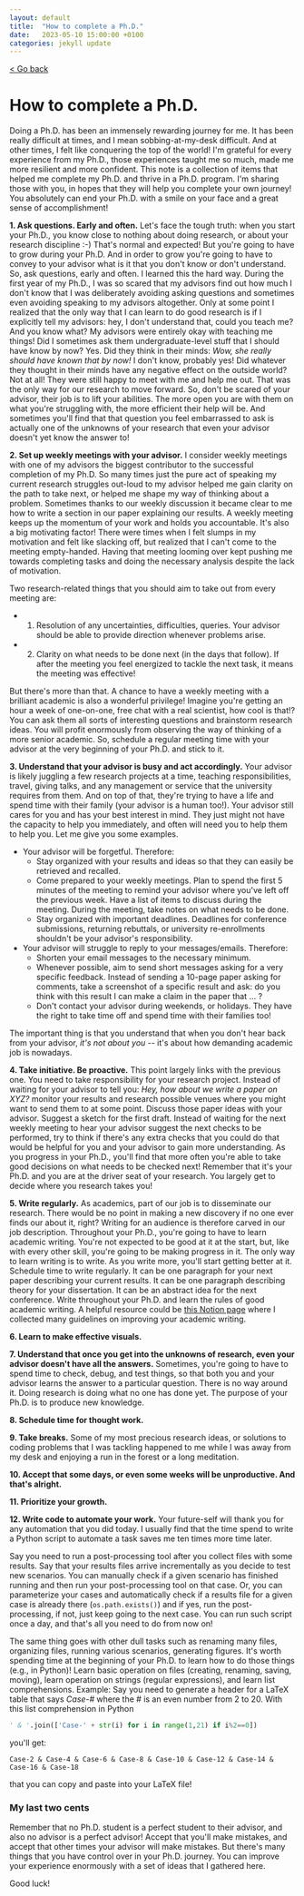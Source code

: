 ```yaml
---
layout: default
title:  "How to complete a Ph.D."
date:   2023-05-10 15:00:00 +0100
categories: jekyll update
---
```


<p>
   <a href="/kamilazdybal.github.io/#blog">
      < Go back
  </a>
</p>

# How to complete a Ph.D.

Doing a Ph.D. has been an immensely rewarding journey for me. It has been really difficult at times, and I mean sobbing-at-my-desk difficult. And at other times, I felt like conquering the top of the world! I'm grateful for every experience from my Ph.D., those experiences taught me so much, made me more resilient and more confident. This note is a collection of items that helped me complete my Ph.D. and thrive in a Ph.D. program.
I'm sharing those with you, in hopes that they will help you complete your own journey! You absolutely can end your Ph.D. with a smile on your face and a great sense of accomplishment!

**1. Ask questions. Early and often.** Let's face the tough truth: when you start your Ph.D., you know close to nothing about doing research, or about your research discipline :-) That's normal and expected! But you're going to have to grow during your Ph.D. And in order to grow you're going to have to convey to your advisor what is it that you don't know or don't understand. So, ask questions, early and often. I learned this the hard way. During the first year of my Ph.D., I was so scared that my advisors find out how much I don't know that I was deliberately avoiding asking questions and sometimes even avoiding speaking to my advisors altogether. Only at some point I realized that the only way that I can learn to do good research is if I explicitly tell my advisors: hey, I don't understand that, could you teach me? And you know what? My advisors were entirely okay with teaching me things! Did I sometimes ask them undergraduate-level stuff that I should have know by now? Yes. Did they think in their minds: *Wow, she really should have known that by now!* I don't know, probably yes! Did whatever they thought in their minds have any negative effect on the outside world? Not at all! They were still happy to meet with me and help me out. That was the only way for our research to move forward. So, don't be scared of your advisor, their job is to lift your abilities. The more open you are with them on what you're struggling with, the more efficient their help will be. And sometimes you'll find that that question you feel embarrassed to ask is actually one of the unknowns of your research that even your advisor doesn't yet know the answer to!

**2. Set up weekly meetings with your advisor.** I consider weekly meetings with one of my advisors the biggest contributor to the successful completion of my Ph.D. So many times just the pure act of speaking my current research struggles out-loud to my advisor helped me gain clarity on the path to take next, or helped me shape my way of thinking about a problem. Sometimes thanks to our weekly discussion it became clear to me how to write a section in our paper explaining our results. A weekly meeting keeps up the momentum of your work and holds you accountable. It's also a big motivating factor! There were times when I felt slumps in my motivation and felt like slacking off, but realized that I can't come to the meeting empty-handed. Having that meeting looming over kept pushing me towards completing tasks and doing the necessary analysis despite the lack of motivation.

Two research-related things that you should aim to take out from every meeting are:
- 1. Resolution of any uncertainties, difficulties, queries. Your advisor should be able to provide direction whenever problems arise.
- 2. Clarity on what needs to be done next (in the days that follow). If after the meeting you feel energized to tackle the next task, it means the meeting was effective!

But there's more than that. A chance to have a weekly meeting with a brilliant academic is also a wonderful privilege! Imagine you're getting an hour a week of one-on-one, free chat with a real scientist, how cool is that!? You can ask them all sorts of interesting questions and brainstorm research ideas. You will profit enormously from observing the way of thinking of a more senior academic. So, schedule a regular meeting time with your advisor at the very beginning of your Ph.D. and stick to it.

**3. Understand that your advisor is busy and act accordingly.** Your advisor is likely juggling a few research projects at a time, teaching responsibilities, travel, giving talks, and any management or service that the university requires from them. And on top of that, they're trying to have a life and spend time with their family (your advisor is a human too!). Your advisor still cares for you and has your best interest in mind. They just might not have the capacity to help you immediately, and often will need you to help them to help you. Let me give you some examples.

- Your advisor will be forgetful. Therefore:
    - Stay organized with your results and ideas so that they can easily be retrieved and recalled.
    - Come prepared to your weekly meetings. Plan to spend the first 5 minutes of the meeting to remind your advisor where you've left off the previous week. Have a list of items to discuss during the meeting. During the meeting, take notes on what needs to be done.
    - Stay organized with important deadlines. Deadlines for conference submissions, returning rebuttals, or university re-enrollments shouldn't be your advisor's responsibility.
- Your advisor will struggle to reply to your messages/emails. Therefore:
    - Shorten your email messages to the necessary minimum.
    - Whenever possible, aim to send short messages asking for a very specific feedback. Instead of sending a 10-page paper asking for comments, take a screenshot of a specific result and ask: do you think with this result I can make a claim in the paper that ... ?
    - Don't contact your advisor during weekends, or holidays. They have the right to take time off and spend time with their families too!

The important thing is that you understand that when you don't hear back from your advisor, *it's not about you* -- it's about how demanding academic job is nowadays.

**4. Take initiative. Be proactive.** This point largely links with the previous one. You need to take responsibility for your research project. Instead of waiting for your advisor to tell you: *Hey, how about we write a paper on XYZ?* monitor your results and research possible venues where you might want to send them to at some point. Discuss those paper ideas with your advisor. Suggest a sketch for the first draft. Instead of waiting for the next weekly meeting to hear your advisor suggest the next checks to be performed, try to think if there's any extra checks that you could do that would be helpful for you and your advisor to gain more understanding. As you progress in your Ph.D., you'll find that more often you're able to take good decisions on what needs to be checked next! Remember that it's your Ph.D. and you are at the driver seat of your research. You largely get to decide where you research takes you!

**5. Write regularly.** As academics, part of our job is to disseminate our research. There would be no point in making a new discovery if no one ever finds our about it, right? Writing for an audience is therefore carved in our job description. Throughout your Ph.D., you're going to have to learn academic writing. You're not expected to be good at it at the start, but, like with every other skill, you're going to be making progress in it. The only way to learn writing is to write. As you write more, you'll start getting better at it. Schedule time to write regularly. It can be one paragraph for your next paper describing your current results. It can be one paragraph describing theory for your dissertation. It can be an abstract idea for the next conference. Write throughout your Ph.D. and learn the rules of good academic writing. A helpful resource could be [this Notion page](https://kamilazdybal.notion.site/Improving-your-academic-writing-42da2498f8f14e3a9c9e20a068cbe472) where I collected many guidelines on improving your academic writing.

**6. Learn to make effective visuals.**


**7. Understand that once you get into the unknowns of research, even your advisor doesn't have all the answers.** Sometimes, you're going to have to spend time to check, debug, and test things, so that both you and your advisor learns the answer to a particular question. There is no way around it. Doing research is doing what no one has done yet. The purpose of your Ph.D. is to produce new knowledge.

**8. Schedule time for thought work.**

**9. Take breaks.** Some of my most precious research ideas, or solutions to coding problems that I was tackling happened to me while I was away from my desk and enjoying a run in the forest or a long meditation.


**10. Accept that some days, or even some weeks will be unproductive. And that's alright.**


**11. Prioritize your growth.**


**12. Write code to automate your work.** Your future-self will thank you for any automation that you did today. I usually find that the time spend to write a Python script to automate a task saves me ten times more time later.

Say you need to run a post-processing tool after you collect files with some results. Say that your results files arrive incrementally as you decide to test new scenarios. You can manually check if a given scenario has finished running and then run your post-processing tool on that case. Or, you can parameterize your cases and automatically check if a results file for a given case is already there (`os.path.exists()`) and if yes, run the post-processing, if not, just keep going to the next case. You can run such script once a day, and that's all you need to do from now on!

The same thing goes with other dull tasks such as renaming many files, organizing files, running various scenarios, generating figures. It's worth spending time at the beginning of your Ph.D. to learn how to do those things (e.g., in Python)! Learn basic operation on files (creating, renaming, saving, moving), learn operation on strings (regular expressions), and learn list comprehensions. Example: Say you need to generate a header for a LaTeX table that says *Case-#* where the # is an even number from 2 to 20. With this list comprehension in Python

```python
' & '.join(['Case-' + str(i) for i in range(1,21) if i%2==0])
```

you'll get:

```
Case-2 & Case-4 & Case-6 & Case-8 & Case-10 & Case-12 & Case-14 & Case-16 & Case-18
```

that you can copy and paste into your LaTeX file!

### My last two cents

Remember that no Ph.D. student is a perfect student to their advisor, and also no advisor is a perfect advisor! Accept that you'll make mistakes, and accept that other times your advisor will make mistakes. But there's many things that you have control over in your Ph.D. journey. You can improve your experience enormously with a set of ideas that I gathered here.

Good luck!
